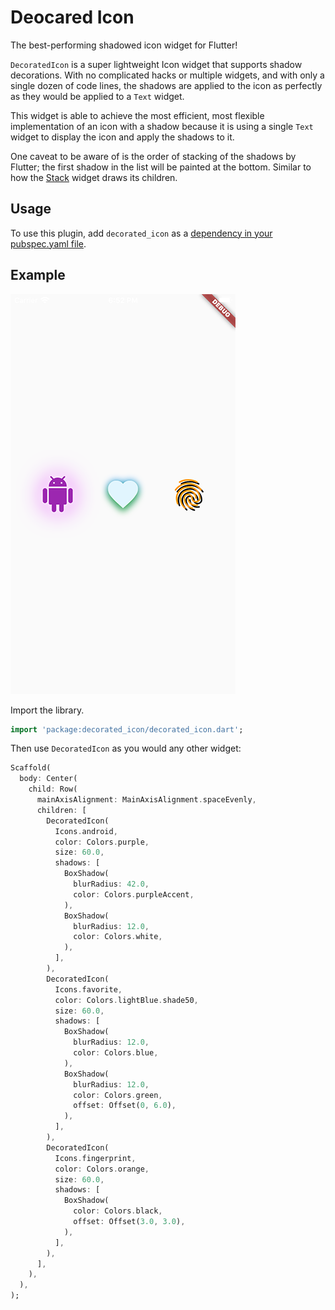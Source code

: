 # Deocared Icon

The best-performing shadowed icon widget for Flutter!

`DecoratedIcon` is a super lightweight Icon widget that supports shadow decorations. With no complicated hacks or multiple widgets, and with only a single dozen of code lines, the shadows are applied to the icon as perfectly as they would be applied to a `Text` widget.

This widget is able to achieve the most efficient, most flexible implementation of an icon with a shadow because it is using a single `Text` widget to display the icon and apply the shadows to it.

One caveat to be aware of is the order of stacking of the shadows by Flutter; the first shadow in the list will be painted at the bottom. Similar to how the [Stack](https://api.flutter.dev/flutter/widgets/Stack-class.html) widget draws its children.


## Usage

To use this plugin, add `decorated_icon` as a [dependency in your pubspec.yaml file](https://flutter.io/using-packages/).

## Example

![snapshot](example/assets/images/snapshot.png)

Import the library.

``` dart
import 'package:decorated_icon/decorated_icon.dart';
```

Then use `DecoratedIcon` as you would any other widget:
```dart
Scaffold(
  body: Center(
    child: Row(
      mainAxisAlignment: MainAxisAlignment.spaceEvenly,
      children: [
        DecoratedIcon(
          Icons.android,
          color: Colors.purple,
          size: 60.0,
          shadows: [
            BoxShadow(
              blurRadius: 42.0,
              color: Colors.purpleAccent,
            ),
            BoxShadow(
              blurRadius: 12.0,
              color: Colors.white,
            ),
          ],
        ),
        DecoratedIcon(
          Icons.favorite,
          color: Colors.lightBlue.shade50,
          size: 60.0,
          shadows: [
            BoxShadow(
              blurRadius: 12.0,
              color: Colors.blue,
            ),
            BoxShadow(
              blurRadius: 12.0,
              color: Colors.green,
              offset: Offset(0, 6.0),
            ),
          ],
        ),
        DecoratedIcon(
          Icons.fingerprint,
          color: Colors.orange,
          size: 60.0,
          shadows: [
            BoxShadow(
              color: Colors.black,
              offset: Offset(3.0, 3.0),
            ),
          ],
        ),
      ],
    ),
  ),
);
```
